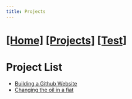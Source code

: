 ```yaml
---
title: Projects
---
```

# [[Home]][2]   [[Projects]][0]   [[Test]][1]

# Project List

* [Building a Github Website][4]
* [Changing the oil in a fiat][3]

[3]: /projects/fiat_oil/
[0]: /projects/
[1]: /test/
[2]: /
[4]: /projects/website/

